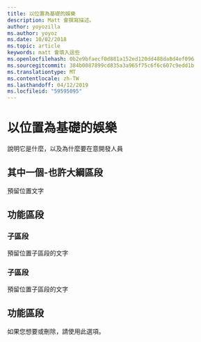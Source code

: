 ```yaml
---
title: 以位置為基礎的娛樂
description: Matt 會撰寫描述。
author: yoyozilla
ms.author: yoyoz
ms.date: 10/02/2018
ms.topic: article
keywords: matt 會填入這些
ms.openlocfilehash: 0b2e9bfaecf0d881a152ed120dd488da8d4ef096
ms.sourcegitcommit: 384b0087899cd835a3a965f75c6f6c607c9edd1b
ms.translationtype: MT
ms.contentlocale: zh-TW
ms.lasthandoff: 04/12/2019
ms.locfileid: "59595095"
---
```

# <a name="location-based-entertainment"></a>以位置為基礎的娛樂

說明它是什麼，以及為什麼要在意開發人員

## <a name="section-one---maybe-an-outline"></a>其中一個-也許大綱區段

預留位置文字

## <a name="feature-section"></a>功能區段

### <a name="sub-section"></a>子區段

預留位置子區段的文字

### <a name="sub-section"></a>子區段

預留位置子區段的文字

## <a name="feature-section"></a>功能區段

如果您想要或刪除，請使用此選項。

